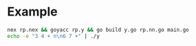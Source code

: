 # Example

```bash
nex rp.nex && goyacc rp.y && go build y.go rp.nn.go main.go
echo -e "3 4 + n\n6 7 +" | ./y
```
